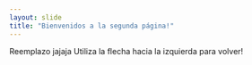 ```yaml
---
layout: slide
title: "Bienvenidos a la segunda página!"
---
```

Reemplazo jajaja
Utiliza la flecha hacia la izquierda para volver!
